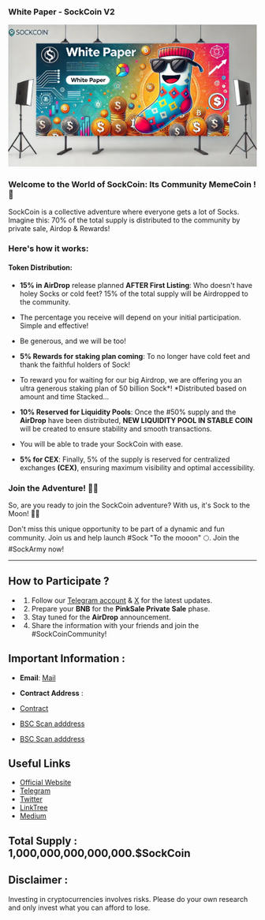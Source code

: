 ### White Paper - SockCoin V2

![White paper banner SockCoin](https://github.com/SockCoinProject/banner-white-paert/blob/55c42652659ba2bd5b4bd5c87c16d60d23127396/White%20paper%20banner%20SockCoin%20.png)

### Welcome to the World of SockCoin: Its Community MemeCoin  ! 🎉

SockCoin is a collective adventure where everyone gets a lot of Socks. Imagine this: 70% of the total supply is distributed to the community by private sale, Airdop & Rewards! 

### Here's how it works:

#### Token Distribution:

- **15% in AirDrop** release planned **AFTER First Listing**: Who doesn't have holey Socks or cold feet? 15% of the total supply will be Airdropped to the community.
- The percentage you receive will depend on your initial participation. Simple and effective!
-  Be generous, and we will be too!

- **5% Rewards for staking plan coming**: To no longer have cold feet and thank the faithful holders of Sock!
- To reward you for waiting for our big Airdrop, we are offering you an ultra generous staking plan of 50 billion Sock*! *Distributed based on amount and time Stacked...

- **10% Reserved for Liquidity Pools**: Once the #50% supply and the **AirDrop** have been distributed, **NEW LIQUIDITY POOL IN STABLE COIN** will be created to ensure stability and smooth transactions.
-  You will be able to trade your SockCoin with ease.

- **5% for CEX**: Finally, 5% of the supply is reserved for centralized exchanges **(CEX)**, ensuring maximum visibility and optimal accessibility.


### Join the Adventure! 🚀🧦

So, are you ready to join the SockCoin adventure? With us, it's Sock to the Moon! 🧦🚀

Don't miss this unique opportunity to be part of a dynamic and fun community. 
Join us and help launch #Sock "To the mooon" 🌕. 
Join the #SockArmy now!

---

## How to Participate ?

- 1. Follow our [Telegram account](https://t.me/sockmemecoin) & [X](https://x.com/SockCoin) for the latest updates.
- 2. Prepare your **BNB** for the **PinkSale Private Sale** phase.
- 3. Stay tuned for the **AirDrop** announcement.
- 4. Share the information with your friends and join the #SockCoinCommunity!

## Important Information :
 - **Email**: [Mail](support@sockcoin.io)

- **Contract Address** :
  
- [Contract](0x9F4804728ccF309E5a2B71eDDb028494183e1c7a)
- [BSC Scan adddress](https://bscscan.com/token/0x9F4804728ccF309E5a2B71eDDb028494183e1c7a)
- [BSC Scan adddress](https://bscscan.com/address/0x9F4804728ccF309E5a2B71eDDb028494183e1c7a)

## Useful Links

- [Official Website](https://sockcoin.io)
- [Telegram](https://t.me/sockmemecoin)
- [Twitter](https://x.com/sockmemecoin)
- [LinkTree](linktr.ee/sockcoin)
- [Medium](https://medium.com/@sockcoinoff)

## Total Supply : 1,000,000,000,000,000.$SockCoin

## Disclaimer :

Investing in cryptocurrencies involves risks. Please do your own research and only invest what you can afford to lose.
